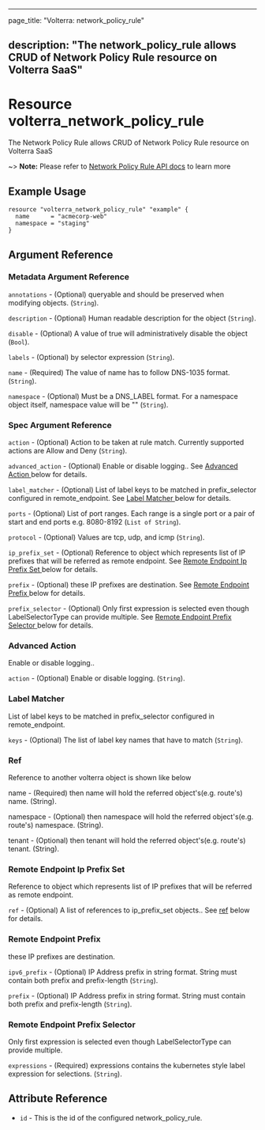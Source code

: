---

page_title: "Volterra: network_policy_rule"

description: "The network_policy_rule allows CRUD of Network Policy Rule resource on Volterra SaaS"
---------------------------------------------------------------------------------------------------

Resource volterra_network_policy_rule
=====================================

The Network Policy Rule allows CRUD of Network Policy Rule resource on Volterra SaaS

~> **Note:** Please refer to [Network Policy Rule API docs](https://docs.cloud.f5.com/docs/api/network-policy-rule) to learn more

Example Usage
-------------

```hcl
resource "volterra_network_policy_rule" "example" {
  name      = "acmecorp-web"
  namespace = "staging"
}

```

Argument Reference
------------------

### Metadata Argument Reference

`annotations` - (Optional) queryable and should be preserved when modifying objects. (`String`).

`description` - (Optional) Human readable description for the object (`String`).

`disable` - (Optional) A value of true will administratively disable the object (`Bool`).

`labels` - (Optional) by selector expression (`String`).

`name` - (Required) The value of name has to follow DNS-1035 format. (`String`).

`namespace` - (Optional) Must be a DNS_LABEL format. For a namespace object itself, namespace value will be "" (`String`).

### Spec Argument Reference

`action` - (Optional) Action to be taken at rule match. Currently supported actions are Allow and Deny (`String`).

`advanced_action` - (Optional) Enable or disable logging.. See [Advanced Action ](#advanced-action) below for details.

`label_matcher` - (Optional) List of label keys to be matched in prefix_selector configured in remote_endpoint. See [Label Matcher ](#label-matcher) below for details.

`ports` - (Optional) List of port ranges. Each range is a single port or a pair of start and end ports e.g. 8080-8192 (`List of String`).

`protocol` - (Optional) Values are tcp, udp, and icmp (`String`).

`ip_prefix_set` - (Optional) Reference to object which represents list of IP prefixes that will be referred as remote endpoint. See [Remote Endpoint Ip Prefix Set ](#remote-endpoint-ip-prefix-set) below for details.

`prefix` - (Optional) these IP prefixes are destination. See [Remote Endpoint Prefix ](#remote-endpoint-prefix) below for details.

`prefix_selector` - (Optional) Only first expression is selected even though LabelSelectorType can provide multiple. See [Remote Endpoint Prefix Selector ](#remote-endpoint-prefix-selector) below for details.

### Advanced Action

Enable or disable logging..

`action` - (Optional) Enable or disable logging. (`String`).

### Label Matcher

List of label keys to be matched in prefix_selector configured in remote_endpoint.

`keys` - (Optional) The list of label key names that have to match (`String`).

### Ref

Reference to another volterra object is shown like below

name - (Required) then name will hold the referred object's(e.g. route's) name. (String).

namespace - (Optional) then namespace will hold the referred object's(e.g. route's) namespace. (String).

tenant - (Optional) then tenant will hold the referred object's(e.g. route's) tenant. (String).

### Remote Endpoint Ip Prefix Set

Reference to object which represents list of IP prefixes that will be referred as remote endpoint.

`ref` - (Optional) A list of references to ip_prefix_set objects.. See [ref](#ref) below for details.

### Remote Endpoint Prefix

these IP prefixes are destination.

`ipv6_prefix` - (Optional) IP Address prefix in string format. String must contain both prefix and prefix-length (`String`).

`prefix` - (Optional) IP Address prefix in string format. String must contain both prefix and prefix-length (`String`).

### Remote Endpoint Prefix Selector

Only first expression is selected even though LabelSelectorType can provide multiple.

`expressions` - (Required) expressions contains the kubernetes style label expression for selections. (`String`).

Attribute Reference
-------------------

-	`id` - This is the id of the configured network_policy_rule.
